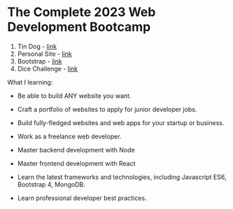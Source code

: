 # The Complete 2023 Web Development Bootcamp

1. Tin Dog - [link](https://aashikkk.github.io/web-development-bootcamp/TinDog/)
2. Personal Site -  [link](https://aashikkk.github.io/web-development-bootcamp/Personal%20Site/)
3. Bootstrap -  [link](https://aashikkk.github.io/web-development-bootcamp/Bootstrap/)
4. Dice Challenge - [link](https://aashikkk.github.io/web-development-bootcamp/Dice%20Challenge/)

What I learning:

- Be able to build ANY website you want.

- Craft a portfolio of websites to apply for junior developer jobs.

- Build fully-fledged websites and web apps for your startup or business.

- Work as a freelance web developer.

- Master backend development with Node

- Master frontend development with React

- Learn the latest frameworks and technologies, including Javascript ES6, Bootstrap 4, MongoDB.

- Learn professional developer best practices.


